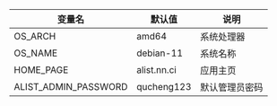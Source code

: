 <!-- 这里写应用的【环境变量信息】 -->


| 变量名               | 默认值        | 说明           |
| -------------------- | ------------- | -------------- |
| OS_ARCH              | amd64         | 系统处理器     |
| OS_NAME              | debian-11     | 系统名称       |
| HOME_PAGE            | alist.nn.ci   | 应用主页       |
| ALIST_ADMIN_PASSWORD | qucheng123    | 默认管理员密码 |
